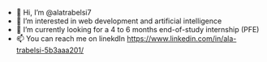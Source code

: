 - 👋 Hi, I’m @alatrabelsi7
- 👀 I’m interested in web development and artificial intelligence
- 🌱 I’m currently looking for a 4 to 6 months end-of-study internship (PFE)
- 📫 You can reach me on linekdIn https://www.linkedin.com/in/ala-trabelsi-5b3aaa201/
